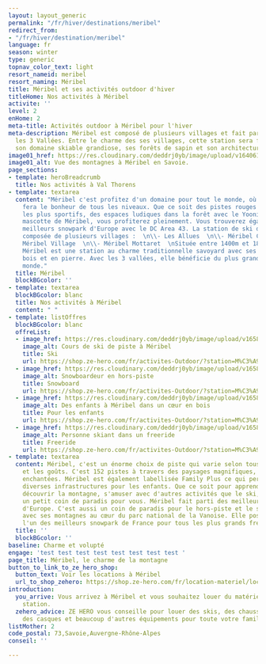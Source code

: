 ```yaml
---
layout: layout_generic
permalink: "/fr/hiver/destinations/meribel"
redirect_from:
- "/fr/hiver/destination/meribel"
language: fr
season: winter
type: generic
topnav_color_text: light
resort_nameid: meribel
resort_naming: Méribel
title: Méribel et ses activités outdoor d'hiver
titleHome: Nos activités à Méribel
activite: ''
level: 2
enHome: 2
meta-title: Activités outdoor à Méribel pour l'hiver
meta-description: Méribel est composé de plusieurs villages et fait parti du domaine
  les 3 Vallées. Entre le charme des ses villages, cette station sera féérique avec
  son domaine skiable grandiose, ses forêts de sapin et son architecture.
image01_href: https://res.cloudinary.com/deddrj0yb/image/upload/v1640611880/website/resorts/meribel/spurwing-agency-k_4m9_0PO3Q-unsplash_zjsfry.jpg
image01_alt: Vue des montagnes à Méribel en Savoie.
page_sections:
- template: heroBreadcrumb
  title: Nos activités à Val Thorens
- template: textarea
  content: "Méribel c'est profitez d'un domaine pour tout le monde, où faire du ski
    fera le bonheur de tous les niveaux. Que ce soit des pistes rouges ou noires pour
    les plus sportifs, des espaces ludiques dans la forêt avec le Yooni le Yéti, la
    mascotte de Méribel, vous profiterez pleinement. Vous trouverez également un des
    meilleurs snowpark d'Europe avec le DC Area 43. La station de ski de Méribel est
    composée de plusieurs villages :  \n\\- Les Allues  \n\\- Méribel Centre  \n\\-
    Méribel Village  \n\\- Méribel Mottaret  \nSituée entre 1400m et 1800m d'altitude,
    Méribel est une station au charme traditionnelle savoyard avec ses chalets en
    bois et en pierre. Avec les 3 vallées, elle bénéficie du plus grand domaine du
    monde."
  title: Méribel
  blockBGcolor: ''
- template: textarea
  blockBGcolor: blanc
  title: Nos activités à Méribel
  content: " "
- template: listOffres
  blockBGcolor: blanc
  offreList:
  - image_href: https://res.cloudinary.com/deddrj0yb/image/upload/v1658996210/website/winter/278543636_10062359407168773_4445107599426939386_n.jpg
    image_alt: Cours de ski de piste à Méribel
    title: Ski
    url: https://shop.ze-hero.com/fr/activites-Outdoor/?station=M%C3%A9ribel&calessonstype=all&catypegenderlistsummer=all&calessonsactivitytype=Ski&start-date=
  - image_href: https://res.cloudinary.com/deddrj0yb/image/upload/v1658996208/website/winter/269953238_9469347713136615_5695710698913094842_n.jpg
    image_alt: Snowboardeur en hors-piste
    title: Snowboard
    url: https://shop.ze-hero.com/fr/activites-Outdoor/?station=M%C3%A9ribel&calessonstype=all&catypegenderlistsummer=all&calessonsactivitytype=Snowboard&start-date=
  - image_href: https://res.cloudinary.com/deddrj0yb/image/upload/v1658996201/website/winter/271138277_9504656022939117_4665647267077091834_n.jpg
    image_alt: Des enfants à Méribel dans un cœur en bois
    title: Pour les enfants
    url: https://shop.ze-hero.com/fr/activites-Outdoor/?station=M%C3%A9ribel&calessonstype=all&catypegenderlistsummer=all&calessonsactivitytype=Activit%C3%A9+non+ski&start-date=
  - image_href: https://res.cloudinary.com/deddrj0yb/image/upload/v1658839034/website/winter/pexels-pixabay-358046_1.jpg
    image_alt: Personne skiant dans un freeride
    title: Freeride
    url: https://shop.ze-hero.com/fr/activites-Outdoor/?station=M%C3%A9ribel&calessonstype=all&catypegenderlistsummer=all&calessonsactivitytype=Hors+piste&start-date=
- template: textarea
  content: Méribel, c'est un énorme choix de piste qui varie selon tous les niveaux
    et les goûts. C'est 152 pistes à travers des paysages magnifiques, des forêts
    enchantées. Méribel est également labellisée Family Plus ce qui permet d'avoir
    diverses infrastructures pour les enfants. Que ce soit pour apprendre le ski,
    découvrir la montagne, s'amuser avec d'autres activités que le ski, Méribel sera
    un petit coin de paradis pour vous. Méribel fait parti des meilleures station
    d'Europe. C'est aussi un coin de paradis pour le hors-piste et le ski de randonnée
    avec ses montagnes au cœur du parc national de la Vanoise. Elle possède également
    l'un des meilleurs snowpark de France pour tous les plus grands freestyleurs.
  title: ''
  blockBGcolor: ''
baseline: Charme et volupté
engage: 'test test test test test test test test '
page_title: Méribel, le charme de la montagne
button_to_link_to_ze_hero_shop:
  button_text: Voir les locations à Méribel
  url_to_shop_zehero: https://shop.ze-hero.com/fr/location-materiel/location-ski/location-ski-enfant?station=meribel&equipmentslug=%2Flocation-ski&rental_quality=0&oldslug=%2Flocation-ski&subslug=%2Flocation-ski-adulte&start-date=25%2F12%2F2021&number_rental_days=1
introduction:
  you_arrive: Vous arrivez à Méribel et vous souhaitez louer du matériel dans cette
    station.
  zehero_advice: ZE HERO vous conseille pour louer des skis, des chaussures de ski,
    des casques et beaucoup d'autres équipements pour toute votre famille
listMother: 2
code_postal: 73,Savoie,Auvergne-Rhône-Alpes
conseil: ''

---
```

